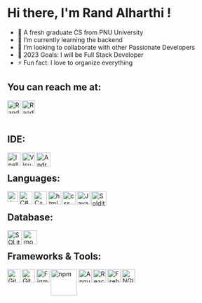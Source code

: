 # Hi there, I'm Rand Alharthi !

- 🔭 A fresh graduate CS from PNU University 
- 🌱 I’m currently learning the backend 
- 💞 I’m looking to collaborate with other Passionate Developers
- 🥅 2023 Goals: I will be Full Stack Developer
- ⚡ Fun fact: I love to organize everything


## You can reach me at:
<a href="https://www.linkedin.com/in/rand-alharthi/">
    <img align="left" src="https://www.vectorlogo.zone/logos/linkedin/linkedin-icon.svg" alt="Rand Alharthi LinkedIn Profile" height="30px" width="30px" >
  </a>
<a href="https://twitter.com/rand_712?s=21&t=4ejNxxQXLzcisV-apcWfoQ">
    <img align="" src="https://www.vectorlogo.zone/logos/twitter/twitter-tile.svg" alt="Rand Alharthi Twitter Profile" height="30px" width="30px" >
  </a>
<br/>
<br/>

## IDE:
<img align="left" alt="Inellij" width="30px" src="https://upload.wikimedia.org/wikipedia/commons/thumb/9/9c/IntelliJ_IDEA_Icon.svg/1024px-IntelliJ_IDEA_Icon.svg.png">
<img align="left" alt="Visual Studio Code" width="30px" src="https://cdn.jsdelivr.net/gh/devicons/devicon/icons/vscode/vscode-original.svg" />
<img align="left" alt="Android Studio" width="32px" src="https://cdn.jsdelivr.net/gh/devicons/devicon/icons/androidstudio/androidstudio-original.svg" />
<br/>

## Languages:
<img align="left" alt="Java" width="24px" src="https://cdn.svgporn.com/logos/java.svg" />
<img align="left" alt="C#" width="30px" src="https://cdn.jsdelivr.net/gh/devicons/devicon/icons/csharp/csharp-original.svg" />
<img align="left" alt="C++" width="30px" src="https://cdn.jsdelivr.net/gh/devicons/devicon/icons/cplusplus/cplusplus-original.svg" />
<img align="left" alt="html" width="30px" src="https://www.vectorlogo.zone/logos/w3_html5/w3_html5-icon.svg" />
<img align="left" alt="css" width="30px" src="https://www.vectorlogo.zone/logos/w3_css/w3_css-icon.svg" />
<img align="left" alt="JavaScript" width="30px" src="https://cdn.jsdelivr.net/gh/devicons/devicon/icons/javascript/javascript-original.svg" />
<img align="left" alt="Soldity" width="34px" src="https://cdn.jsdelivr.net/gh/devicons/devicon/icons/solidity/solidity-original.svg" />
<br/>

## Database:
<img align="left" alt="SQLite" width="33px" src="https://cdn.jsdelivr.net/gh/devicons/devicon/icons/sqlite/sqlite-original.svg" />
<img align="left" alt="mongoDB" width="32px" src="https://www.vectorlogo.zone/logos/mongodb/mongodb-icon.svg" />
<br/>

## Frameworks & Tools:
<img align="left" alt="Git" width="30px" src="https://cdn.jsdelivr.net/gh/devicons/devicon/icons/git/git-original.svg" />
<img align="left" alt="GitHub" width="30px" src="https://user-images.githubusercontent.com/3369400/139447912-e0f43f33-6d9f-45f8-be46-2df5bbc91289.png" />
<img align="left" alt="Figma" width="30px" src="https://cdn.jsdelivr.net/gh/devicons/devicon/icons/figma/figma-original.svg" />
<img align="left" alt="npm" width="60px" src="https://www.vectorlogo.zone/logos/npmjs/npmjs-ar21.svg" />
<img align="left" alt="Angular" width="30px" src="https://cdn.jsdelivr.net/gh/devicons/devicon/icons/angularjs/angularjs-original.svg" />
<img align="left" alt="React" width="30px" src="https://www.vectorlogo.zone/logos/reactjs/reactjs-icon.svg" />
<img align="left" alt=Firebase" width="30px" src="https://www.vectorlogo.zone/logos/firebase/firebase-icon.svg" />
<img align="left" alt="NGIИX" width="30px" src="https://www.vectorlogo.zone/logos/nginx/nginx-icon.svg" />
<br/>
